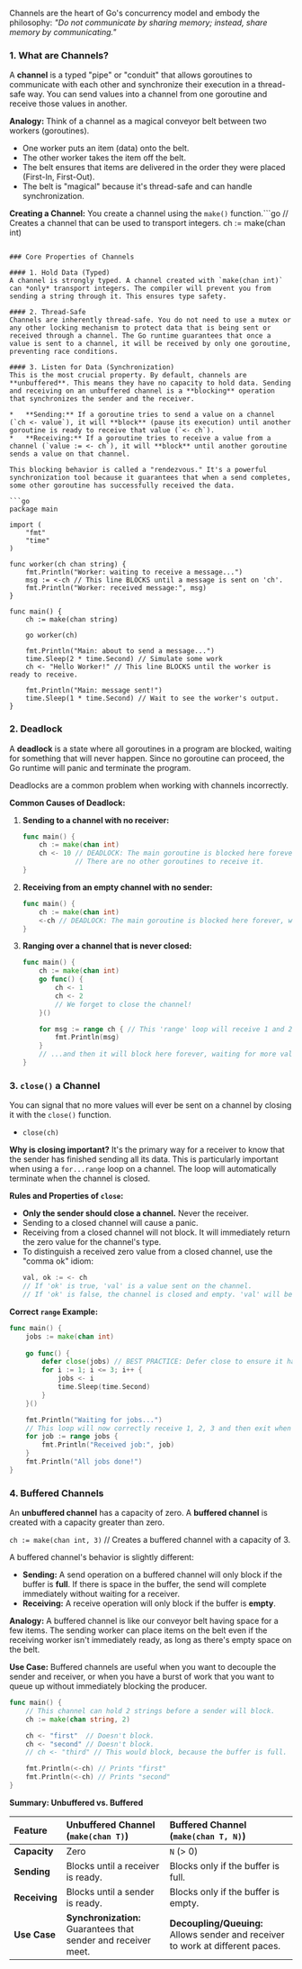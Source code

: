Channels are the heart of Go's concurrency model and embody the philosophy: *"Do not communicate by sharing memory; instead, share memory by communicating."*

### 1. What are Channels?

A **channel** is a typed "pipe" or "conduit" that allows goroutines to communicate with each other and synchronize their execution in a thread-safe way. You can send values into a channel from one goroutine and receive those values in another.

**Analogy:** Think of a channel as a magical conveyor belt between two workers (goroutines).
*   One worker puts an item (data) onto the belt.
*   The other worker takes the item off the belt.
*   The belt ensures that items are delivered in the order they were placed (First-In, First-Out).
*   The belt is "magical" because it's thread-safe and can handle synchronization.

**Creating a Channel:** You create a channel using the `make()` function.```go
// Creates a channel that can be used to transport integers.
ch := make(chan int) 
```

### Core Properties of Channels

#### 1. Hold Data (Typed)
A channel is strongly typed. A channel created with `make(chan int)` can *only* transport integers. The compiler will prevent you from sending a string through it. This ensures type safety.

#### 2. Thread-Safe
Channels are inherently thread-safe. You do not need to use a mutex or any other locking mechanism to protect data that is being sent or received through a channel. The Go runtime guarantees that once a value is sent to a channel, it will be received by only one goroutine, preventing race conditions.

#### 3. Listen for Data (Synchronization)
This is the most crucial property. By default, channels are **unbuffered**. This means they have no capacity to hold data. Sending and receiving on an unbuffered channel is a **blocking** operation that synchronizes the sender and the receiver.

*   **Sending:** If a goroutine tries to send a value on a channel (`ch <- value`), it will **block** (pause its execution) until another goroutine is ready to receive that value (`<- ch`).
*   **Receiving:** If a goroutine tries to receive a value from a channel (`value := <- ch`), it will **block** until another goroutine sends a value on that channel.

This blocking behavior is called a "rendezvous." It's a powerful synchronization tool because it guarantees that when a send completes, some other goroutine has successfully received the data.

```go
package main

import (
	"fmt"
	"time"
)

func worker(ch chan string) {
	fmt.Println("Worker: waiting to receive a message...")
	msg := <-ch // This line BLOCKS until a message is sent on 'ch'.
	fmt.Println("Worker: received message:", msg)
}

func main() {
	ch := make(chan string)

	go worker(ch)

	fmt.Println("Main: about to send a message...")
	time.Sleep(2 * time.Second) // Simulate some work
	ch <- "Hello Worker!" // This line BLOCKS until the worker is ready to receive.
	
	fmt.Println("Main: message sent!")
	time.Sleep(1 * time.Second) // Wait to see the worker's output.
}
```

### 2. Deadlock

A **deadlock** is a state where all goroutines in a program are blocked, waiting for something that will never happen. Since no goroutine can proceed, the Go runtime will panic and terminate the program.

Deadlocks are a common problem when working with channels incorrectly.

**Common Causes of Deadlock:**

1.  **Sending to a channel with no receiver:**
    ```go
    func main() {
        ch := make(chan int)
        ch <- 10 // DEADLOCK: The main goroutine is blocked here forever, waiting for a receiver.
                 // There are no other goroutines to receive it.
    }
    ```
2.  **Receiving from an empty channel with no sender:**
    ```go
    func main() {
        ch := make(chan int)
        <-ch // DEADLOCK: The main goroutine is blocked here forever, waiting for a sender.
    }
    ```
3.  **Ranging over a channel that is never closed:**
    ```go
    func main() {
        ch := make(chan int)
        go func() {
            ch <- 1
            ch <- 2
            // We forget to close the channel!
        }()

        for msg := range ch { // This 'range' loop will receive 1 and 2...
            fmt.Println(msg)
        }
        // ...and then it will block here forever, waiting for more values or a close signal. DEADLOCK.
    }
    ```

### 3. `close()` a Channel

You can signal that no more values will ever be sent on a channel by closing it with the `close()` function.

*   `close(ch)`

**Why is closing important?**
It's the primary way for a receiver to know that the sender has finished sending all its data. This is particularly important when using a `for...range` loop on a channel. The loop will automatically terminate when the channel is closed.

**Rules and Properties of `close`:**
*   **Only the sender should close a channel.** Never the receiver.
*   Sending to a closed channel will cause a panic.
*   Receiving from a closed channel will not block. It will immediately return the zero value for the channel's type.
*   To distinguish a received zero value from a closed channel, use the "comma ok" idiom:
    ```go
    val, ok := <- ch
    // If 'ok' is true, 'val' is a value sent on the channel.
    // If 'ok' is false, the channel is closed and empty. 'val' will be the zero value.
    ```

**Correct `range` Example:**
```go
func main() {
    jobs := make(chan int)
    
    go func() {
        defer close(jobs) // BEST PRACTICE: Defer close to ensure it happens.
        for i := 1; i <= 3; i++ {
            jobs <- i
            time.Sleep(time.Second)
        }
    }()

    fmt.Println("Waiting for jobs...")
    // This loop will now correctly receive 1, 2, 3 and then exit when 'jobs' is closed.
    for job := range jobs {
        fmt.Println("Received job:", job)
    }
    fmt.Println("All jobs done!")
}
```

### 4. Buffered Channels

An **unbuffered channel** has a capacity of zero. A **buffered channel** is created with a capacity greater than zero.

`ch := make(chan int, 3)` // Creates a buffered channel with a capacity of 3.

A buffered channel's behavior is slightly different:

*   **Sending:** A send operation on a buffered channel will only block if the buffer is **full**. If there is space in the buffer, the send will complete immediately without waiting for a receiver.
*   **Receiving:** A receive operation will only block if the buffer is **empty**.

**Analogy:** A buffered channel is like our conveyor belt having space for a few items. The sending worker can place items on the belt even if the receiving worker isn't immediately ready, as long as there's empty space on the belt.

**Use Case:** Buffered channels are useful when you want to decouple the sender and receiver, or when you have a burst of work that you want to queue up without immediately blocking the producer.

```go
func main() {
    // This channel can hold 2 strings before a sender will block.
    ch := make(chan string, 2)

    ch <- "first"  // Doesn't block.
    ch <- "second" // Doesn't block.
    // ch <- "third" // This would block, because the buffer is full.

    fmt.Println(<-ch) // Prints "first"
    fmt.Println(<-ch) // Prints "second"
}
```

**Summary: Unbuffered vs. Buffered**

| Feature | Unbuffered Channel (`make(chan T)`) | Buffered Channel (`make(chan T, N)`) |
| :--- | :--- | :--- |
| **Capacity** | Zero | `N` (> 0) |
| **Sending** | Blocks until a receiver is ready. | Blocks only if the buffer is full. |
| **Receiving** | Blocks until a sender is ready. | Blocks only if the buffer is empty. |
| **Use Case** | **Synchronization:** Guarantees that sender and receiver meet. | **Decoupling/Queuing:** Allows sender and receiver to work at different paces. |